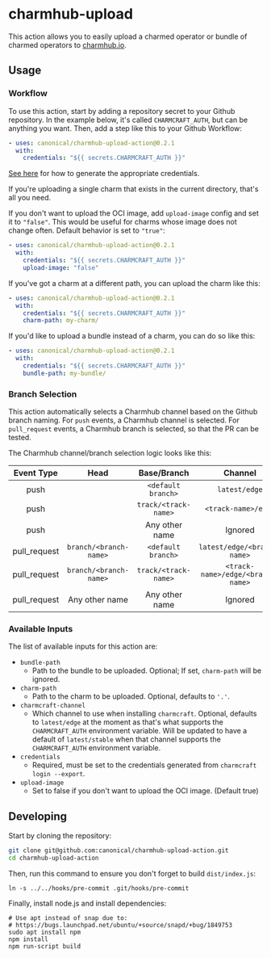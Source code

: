 # charmhub-upload

This action allows you to easily upload a charmed operator or bundle of charmed operators to
[charmhub.io][charmhub].

[charmhub]: https://charmhub.io/


## Usage

### Workflow

To use this action, start by adding a repository secret to your Github repository. In the example
below, it's called `CHARMCRAFT_AUTH`, but can be anything you want. Then, add a step like this to
your Github Workflow:

```yaml
- uses: canonical/charmhub-upload-action@0.2.1
  with:
    credentials: "${{ secrets.CHARMCRAFT_AUTH }}"
```

[See here][auth] for how to generate the appropriate credentials.

[auth]: https://juju.is/docs/sdk/remote-env-auth

If you're uploading a single charm that exists in the current directory, that's all you need.

If you don't want to upload the OCI image, add `upload-image` config and set it to `"false"`. This would be useful for charms whose image does not change often. Default behavior is set to `"true"`:
```yaml
- uses: canonical/charmhub-upload-action@0.2.1
  with:
    credentials: "${{ secrets.CHARMCRAFT_AUTH }}"
    upload-image: "false"
```

If you've got a charm at a different path, you can upload the charm like this:


```yaml
- uses: canonical/charmhub-upload-action@0.2.1
  with:
    credentials: "${{ secrets.CHARMCRAFT_AUTH }}"
    charm-path: my-charm/
```

If you'd like to upload a bundle instead of a charm, you can do so like this:


```yaml
- uses: canonical/charmhub-upload-action@0.2.1
  with:
    credentials: "${{ secrets.CHARMCRAFT_AUTH }}"
    bundle-path: my-bundle/
```

### Branch Selection

This action automatically selects a Charmhub channel based on the Github branch naming. For `push`
events, a Charmhub channel is selected. For `pull_request` events, a Charmhub branch is selected, so
that the PR can be tested.

The Charmhub channel/branch selection logic looks like this:

| Event Type   | Head                   | Base/Branch          | Channel                           |
|:------------:|:----------------------:|:--------------------:|:---------------------------------:|
| push         |                        | `<default branch>`   | `latest/edge`                     |
| push         |                        | `track/<track-name>` | `<track-name>/edge`               |
| push         |                        | Any other name       | Ignored                           |
| pull_request | `branch/<branch-name>` | `<default branch>`   | `latest/edge/<branch-name>`       |
| pull_request | `branch/<branch-name>` | `track/<track-name>` | `<track-name>/edge/<branch-name>` |
| pull_request | Any other name         | Any other name       | Ignored                           |

### Available Inputs

The list of available inputs for this action are:

 - `bundle-path`
   - Path to the bundle to be uploaded. Optional; If set, `charm-path` will be ignored.
 - `charm-path`
   - Path to the charm to be uploaded. Optional, defaults to `'.'`.
 - `charmcraft-channel`
   - Which channel to use when installing `charmcraft`. Optional, defaults to `latest/edge` at the
     moment as that's what supports the `CHARMCRAFT_AUTH` environment variable. Will be updated to
     have a default of `latest/stable` when that channel supports the `CHARMCRAFT_AUTH` environment
     variable.
 - `credentials`
   - Required, must be set to the credentials generated from `charmcraft login --export`.
 - `upload-image`
   - Set to false if you don't want to upload the OCI image. (Default true)
## Developing

Start by cloning the repository:

```sh
git clone git@github.com:canonical/charmhub-upload-action.git
cd charmhub-upload-action
```

Then, run this command to ensure you don't forget to build `dist/index.js`:

    ln -s ../../hooks/pre-commit .git/hooks/pre-commit

Finally, install node.js and install dependencies:

    # Use apt instead of snap due to:
    # https://bugs.launchpad.net/ubuntu/+source/snapd/+bug/1849753
    sudo apt install npm
    npm install
    npm run-script build
    
